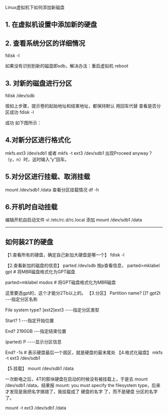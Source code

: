 Linux虚拟机下如何添加新磁盘
## 1. 在虚拟机设置中添加新的硬盘
## 2. 查看系统分区的详细情况
fdisk -l

如果没有识别到新的磁盘即sdb，解决办法：重启虚拟机 reboot
## 3. 对新的磁盘进行分区
fdisk /dev/sdb

按如上步骤，提示卷的起始地址和结束地址，都保持默认 用回车代替
查看是否分区成功
fdisk -l


成功 如下图所示：



## 4.对新分区进行格式化
mkfs.ext3 /dev/sdb1
或者   mkfs -t ext3 /dev/sdb1
出现Proceed anyway？（y，n）时，这时输入“y”回车。  


## 5.对分区进行挂载、取消挂载
mount /dev/sdb1 /data
查看分区挂载情况
df -h
## 6.开机时自动挂载
编辑开机自启动文件
vi /etc/rc.d/rc.local
添加   mount /dev/sdb1 /data








-----------------------------
## 如何装2T的硬盘
【1.查看所有的硬盘，确定自己新加大硬盘是哪一个】
fdisk -l

【2.查看新加的磁盘的信息】
parted /dev/sdb
按p查看信息，
parted>mklabel gpt # 将MBR磁盘格式化为GPT磁盘

parted>mklabel msdos # 将GPT磁盘格式化为MBR磁盘

这里要选gpt的，这个才能分2Tb以上的。
【3.分区】
Partition name?  []? gpt2t      ---指定分区名称

File system type? [ext2]ext3    ----指定分区类型

Start? 1                      ---指定开始位置

End? 2190GB                 ---指定结束位置

(parted) P                    ----显示分区信息      


End? -1s        # 表示硬盘最后一个扇区，就是硬盘的最末尾处 
【4.格式化磁盘】
 mkfs -t ext3 /dev/sdb1

【5.挂载】
mount /dev/sdb1 /data





一次断电之后，4T的那块硬盘在启动的时候没有被挂载上，于是去 mount /dev/sdb1 /data，结果报 mount: you must specify the filesystem type，后来才发现是我把名字搞错了，我挂载成了 硬盘的名字 了，而不是硬盘 分区的名字 了。





mount     -t ext3  /dev/sdb1 /data







 